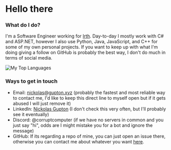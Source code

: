 # Hello there

### What do I do?

I'm a Software Engineer working for [Irth](https://www.irth.com). Day-to-day I mostly work with C# and ASP.NET, however I also use Python, Java, JavaScript, and C++ for some of my own personal projects. If you want to keep up with what I'm doing giving a follow on GitHub is probably the best way, I don't do much in terms of social media.

![My Top Languages](https://github-readme-stats.vercel.app/api/top-langs/?username=CorruptComputer&count_private=true&show_icons=true&theme=onedark)

### Ways to get in touch
- Email: nickolas@gupton.xyz (probably the fastest and most reliable way to contact me, I'd like to keep this direct line to myself open but if it gets abused I will just remove it)
- LinkedIn: [Nickolas Gupton](https://www.linkedin.com/in/nickolasgupton/) (I don't check this very often, but I'll probably see it eventually)
- Discord: @corruptcomputer (if we have no servers in common and you just say "hi", odds are I might mistake you for a bot and ignore the message)
- GitHub: If its regarding a repo of mine, you can just open an issue there, otherwise you can contact me about whatever you want [here](https://github.com/CorruptComputer/CorruptComputer/issues).
